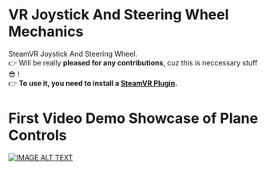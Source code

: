 # VR Joystick And Steering Wheel Mechanics
SteamVR Joystick And Steering Wheel.<br>
👉 Will be really <b>pleased for any contributions</b>, cuz this is neccessary stuff 😎 !<br>
👉 <b>To use it, you need to install a <a href="https://www.assetstore.unity3d.com/en/#!/content/32647" target="blank_">SteamVR Plugin</a>.</b>

# First Video Demo Showcase of Plane Controls
[![IMAGE ALT TEXT](http://dl3.joxi.net/drive/2017/11/14/0005/1731/378563/63/07405a9dab.png)](https://www.youtube.com/watch?v=Zhx2gQYKlCM "Showcase VRJAS")
